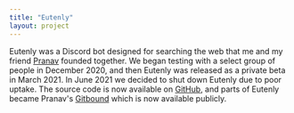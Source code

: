 ```yaml
---
title: "Eutenly"
layout: project
---
```


Eutenly was a Discord bot designed for searching the web that me and my friend [Pranav](https://pranav.page) founded together. We began testing with a select group of people in December 2020, and then Eutenly was released as a private beta in March 2021. In June 2021 we decided to shut down Eutenly due to poor uptake. The source code is now available on [GitHub](https://github.com/eutenly), and parts of Eutenly became Pranav's [Gitbound](https://gitbound.com) which is now available publicly.  
